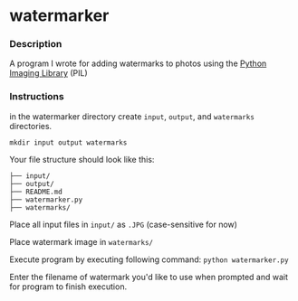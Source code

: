 # watermarker

### Description
A program I wrote for adding watermarks to photos using the [Python Imaging Library](http://www.pythonware.com/products/pil/) (PIL) 

### Instructions
in the watermarker directory create `input`, `output`, and `watermarks` directories.

`mkdir input output watermarks`

Your file structure should look like this:
```
├── input/
├── output/
├── README.md
├── watermarker.py
├── watermarks/
```

Place all input files in `input/` as `.JPG` (case-sensitive for now)

Place watermark image in `watermarks/`

Execute program by executing following command:
`python watermarker.py`

Enter the filename of watermark you'd like to use when prompted and wait for program to finish execution.
